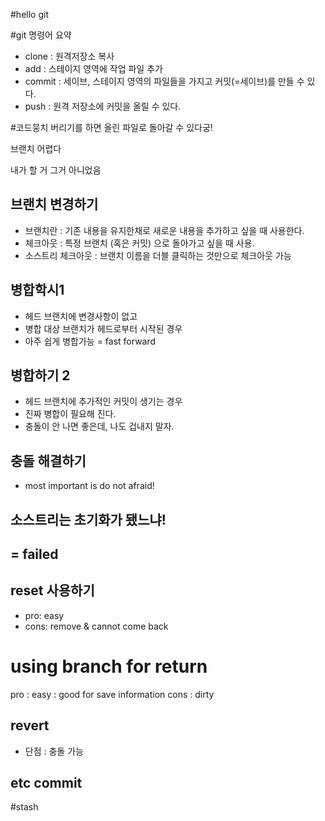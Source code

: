 #hello git

#git 명령어 요약

- clone : 원격저장소 복사
- add : 스테이지 영역에 작업 파일 추가
- commit : 세이브, 스테이지 영역의 파일들을 가지고 커밋(=세이브)를 만들 수 있다.
- push : 원격 저장소에 커밋을 올릴 수 있다.

#코드뭉치 버리기를 하면 올린 파일로 돌아갈 수 있다궁!


브랜치 어렵다

내가 할 거 그거 아니었음

## 브랜치 변경하기

- 브랜치란 : 기존 내용을 유지한채로 새로운 내용을 추가하고 싶을 때 사용한다.
- 체크아웃 : 특정 브랜치 (혹은 커밋) 으로 돌아가고 싶을 때 사용.
- 소스트리 체크아웃 : 브랜치 이름을 더블 클릭하는 것만으로 체크아웃 가능

## 병합학시1

- 헤드 브랜치에 변경사항이 없고
- 병합 대상 브랜치가 헤드로부터 시작된 경우
- 아주 쉽게 병합가능 = fast forward

## 병합하기 2
- 헤드 브랜치에 추가적인 커밋이 생기는 경우
- 진짜 병합이 필요해 진다.
- 충돌이 안 나면 좋은데, 나도 겁내지 말자.

## 충돌 해결하기
- most important is do not afraid!

## 소스트리는 초기화가 됐느냐!

## = failed

## reset 사용하기

- pro: easy
- cons: remove & cannot come back

# using branch for return
pro : easy
    : good for save information
cons : dirty

## revert
- 단점 : 충돌 가능
 
 ## etc commit

 #stash
